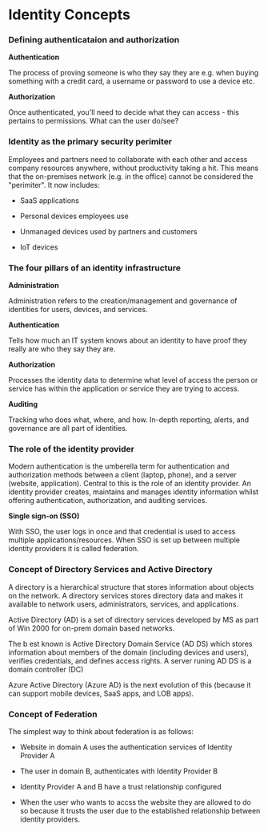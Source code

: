 # Identity Concepts

### Defining authenticataion and authorization

**Authentication**

The process of proving someone is who they say they are e.g. when buying something with a credit card, a username or password to use a device etc.

**Authorization**

Once authenticated, you'll need to decide what they can access - this pertains to permissions. What can the user do/see?

### Identity as the primary security perimiter

Employees and partners need to collaborate with each other and access company resources anywhere, without productivity taking a hit. This means that the on-premises network (e.g. in the office) cannot be considered the "perimiter". It now includes:

- SaaS applications

- Personal devices employees use

- Unmanaged devices used by partners and customers

- IoT devices

### The four pillars of an identity infrastructure

**Administration**

Administration refers to the creation/management and governance of identities for users, devices, and services.

**Authentication**

Tells how much an IT system knows about an identity to have proof they really are who they say they are.

**Authorization**

Processes the identity data to determine what level of access the person or service has within the application or service they are trying to access.

**Auditing**

Tracking who does what, where, and how. In-depth reporting, alerts, and governance are all part of identities.

### The role of the identity provider

Modern authentication is the umberella term for authentication and authorization methods between a client (laptop, phone), and a server (website, application). Central to this is the role of an identity provider. An identity provider creates, maintains and manages identity information whilst offering authentication, authorization, and auditing services.

**Single sign-on (SSO)**

With SSO, the user logs in once and that credential is used to access multiple applications/resources. When SSO is set up between multiple identity providers it is called federation.

### Concept of Directory Services and Active Directory

A directory is a hierarchical structure that stores information about objects on the network. A directory services stores directory data and makes it available to network users, administrators, services, and applications.

Active Directory (AD) is a set of directory services developed by MS as part of Win 2000 for on-prem domain based networks.

The b est known is Active Directory Domain Service (AD DS) which stores information about members of the domain (including devices and users), verifies credentials, and defines access rights. A server runing AD DS is a domain controller (DC)

Azure Active Directory (Azure AD) is the next evolution of this (because it can support mobile devices, SaaS apps, and LOB apps).

### Concept of Federation

The simplest way to think about federation is as follows:

- Website in domain A uses the authentication services of Identity Provider A

- The user in domain B, authenticates with Identity Provider B

- Identity Provider A and B have a trust relationship configured

- When the user who wants to accss the website they are allowed to do so because it trusts the user due to the established relationship between identity providers.

